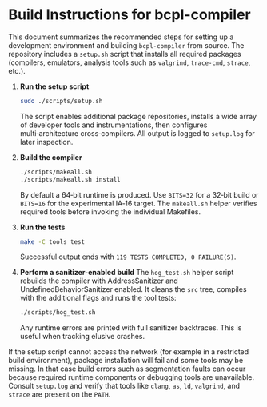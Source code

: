 # Build Instructions for bcpl-compiler

This document summarizes the recommended steps for setting up a development environment and building
`bcpl-compiler` from source.  The repository includes a `setup.sh` script that installs
all required packages (compilers, emulators, analysis tools such as `valgrind`,
`trace-cmd`, `strace`, etc.).

1. **Run the setup script**
   ```sh
   sudo ./scripts/setup.sh
   ```
   The script enables additional package repositories, installs a wide array of
   developer tools and instrumentations, then configures multi‑architecture
   cross‑compilers.  All output is logged to `setup.log` for later inspection.

2. **Build the compiler**
   ```sh
   ./scripts/makeall.sh
   ./scripts/makeall.sh install
   ```
   By default a 64‑bit runtime is produced.  Use `BITS=32` for a 32‑bit
   build or `BITS=16` for the experimental IA‑16 target.  The `makeall.sh`
   helper verifies required tools before invoking the individual Makefiles.

3. **Run the tests**
   ```sh
   make -C tools test
   ```
   Successful output ends with `119 TESTS COMPLETED, 0 FAILURE(S)`.

4. **Perform a sanitizer-enabled build**
   The `hog_test.sh` helper script rebuilds the compiler with AddressSanitizer
   and UndefinedBehaviorSanitizer enabled.  It cleans the `src` tree, compiles
   with the additional flags and runs the tool tests:

   ```sh
   ./scripts/hog_test.sh
   ```
   Any runtime errors are printed with full sanitizer backtraces.  This is
   useful when tracking elusive crashes.

If the setup script cannot access the network (for example in a restricted
build environment), package installation will fail and some tools may be
missing.  In that case build errors such as segmentation faults can occur
because required runtime components or debugging tools are unavailable.
Consult `setup.log` and verify that tools like `clang`, `as`, `ld`, `valgrind`,
and `strace` are present on the `PATH`.
